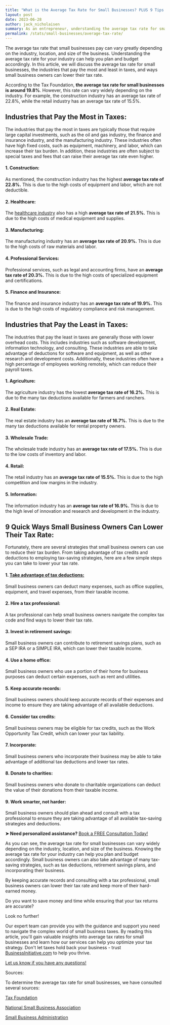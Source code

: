 ```yaml
---
title: "What is the Average Tax Rate for Small Businesses? PLUS 9 Tips to Lower it"
layout: post
date: 2023-06-28
author: jack_nicholaisen
summary: As an entrepreneur, understanding the average tax rate for small businesses is crucial to your success. This article provides valuable information on how taxes affect small businesses and what you can do to stay ahead of the game. By reading this article, you'll be able to make informed decisions about your business finances and avoid costly mistakes come tax season.
permalink: /stats/small-businesses/average-tax-rate/
---
```


The average tax rate that small businesses pay can vary greatly depending on the industry, location, and size of the business. Understanding the average tax rate for your industry can help you plan and budget accordingly. In this article, we will discuss the average tax rate for small businesses, the industries that pay the most and least in taxes, and ways small business owners can lower their tax rate.

According to the Tax Foundation, **the average tax rate for small businesses is around 19.8%**. However, this rate can vary widely depending on the industry. For example, the construction industry has an average tax rate of 22.8%, while the retail industry has an average tax rate of 15.5%.

## Industries that Pay the Most in Taxes:

The industries that pay the most in taxes are typically those that require large capital investments, such as the oil and gas industry, the finance and insurance industry, and the manufacturing industry. These industries often have high fixed costs, such as equipment, machinery, and labor, which can increase their tax burden. In addition, these industries are often subject to special taxes and fees that can raise their average tax rate even higher.

#### 1.  Construction: 
As mentioned, the construction industry has the highest **average tax rate of 22.8%.** This is due to the high costs of equipment and labor, which are not deductible.

#### 2.  Healthcare:
The [healthcare industry](https://www.businessinitiative.org/lets-meet-the-bad-actors-of-healthcare-reform/) also has a high **average tax rate of 21.5%.** This is due to the high costs of medical equipment and supplies.

#### 3.  Manufacturing:
The manufacturing industry has an **average tax rate of 20.9%.** This is due to the high costs of raw materials and labor.

#### 4.  Professional Services:
Professional services, such as legal and accounting firms, have an **average tax rate of 20.3%.** This is due to the high costs of specialized equipment and certifications.

#### 5.  Finance and Insurance:
The finance and insurance industry has an **average tax rate of 19.9%.** This is due to the high costs of regulatory compliance and risk management.

## Industries that Pay the Least in Taxes:

The industries that pay the least in taxes are generally those with lower overhead costs. This includes industries such as software development, information technology, and consulting. These industries are able to take advantage of deductions for software and equipment, as well as other research and development costs. Additionally, these industries often have a high percentage of employees working remotely, which can reduce their payroll taxes.

#### 1.  Agriculture:
The agriculture industry has the lowest **average tax rate of 16.2%.** This is due to the many tax deductions available for farmers and ranchers.

#### 2.  Real Estate:
The real estate industry has an **average tax rate of 16.7%.** This is due to the many tax deductions available for rental property owners.

#### 3.  Wholesale Trade:
The wholesale trade industry has an **average tax rate of 17.5%.** This is due to the low costs of inventory and labor.

#### 4.  Retail:
The retail industry has an **average tax rate of 15.5%.** This is due to the high competition and low margins in the industry.

#### 5.  Information:
The information industry has an **average tax rate of 16.9%.** This is due to the high level of innovation and research and development in the industry.

## 9 Quick Ways Small Business Owners Can Lower Their Tax Rate:

Fortunately, there are several strategies that small business owners can use to reduce their tax burden. From taking advantage of tax credits and deductions to employing tax-saving strategies, here are a few simple steps you can take to lower your tax rate.

#### 1.  [Take advantage of tax deductions:](https://www.businessinitiative.org/stats/small-businesses/tax-deductions/)
Small business owners can deduct many expenses, such as office supplies, equipment, and travel expenses, from their taxable income.

#### 2.  Hire a tax professional:
A tax professional can help small business owners navigate the complex tax code and find ways to lower their tax rate.

#### 3.  Invest in retirement savings:
Small business owners can contribute to retirement savings plans, such as a SEP IRA or a SIMPLE IRA, which can lower their taxable income.

#### 4.  Use a home office:
Small business owners who use a portion of their home for business purposes can deduct certain expenses, such as rent and utilities.

#### 5.  Keep accurate records:
Small business owners should keep accurate records of their expenses and income to ensure they are taking advantage of all available deductions.

#### 6.  Consider tax credits:
Small business owners may be eligible for tax credits, such as the Work Opportunity Tax Credit, which can lower your tax liability.

#### 7.  Incorporate:
Small business owners who incorporate their business may be able to take advantage of additional tax deductions and lower tax rates.

#### 8.  Donate to charities:
Small business owners who donate to charitable organizations can deduct the value of their donations from their taxable income.

#### 9.  Work smarter, not harder:
Small business owners should plan ahead and consult with a tax professional to ensure they are taking advantage of all available tax-saving strategies and deductions.

<p><b>➤ Need personalized assistance? </b> <a href="https://calendly.com/businessinitiative/30-minute-consultation-call"> Book a FREE Consultation Today!</a></p>


As you can see, the average tax rate for small businesses can vary widely depending on the industry, location, and size of the business. Knowing the average tax rate for your industry can help you plan and budget accordingly. Small business owners can also take advantage of many tax-saving strategies, such as tax deductions, retirement savings plans, and incorporating their business.

By keeping accurate records and consulting with a tax professional, small business owners can lower their tax rate and keep more of their hard-earned money.

Do you want to save money and time while ensuring that your tax returns are accurate?

Look no further!

Our expert team can provide you with the guidance and support you need to navigate the complex world of small business taxes. By reading this article, you'll gain valuable insights into average tax rates for small businesses and learn how our services can help you optimize your tax strategy. Don't let taxes hold back your business - trust [BusinessInitiative.com](https://www.businessinitiative.org/) to help you thrive.

[Let us know if you have any questions!](https://www.businessinitiative.org/contact/)

Sources:

To determine the average tax rate for small businesses, we have consulted several sources:

[Tax Foundation](https://taxfoundation.org/)

[National Small Business Association](https://www.nsba.biz/)

[Small Business Administration](https://www.sba.gov/)
